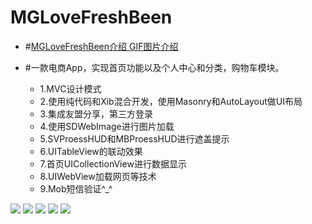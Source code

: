 # MGLoveFreshBeen

- #[MGLoveFreshBeen介绍 GIF图片介绍](http://www.jianshu.com/writer#/notebooks/2919816/notes/3828997)

- #一款电商App，实现首页功能以及个人中心和分类，购物车模块。
  - 1.MVC设计模式
  - 2.使用纯代码和Xib混合开发，使用Masonry和AutoLayout做UI布局 
  - 3.集成友盟分享，第三方登录
  - 4.使用SDWebImage进行图片加载
  - 5.SVProessHUD和MBProessHUD进行遮盖提示 
  - 6.UITableView的联动效果 
  - 7.首页UICollectionView进行数据显示
  - 8.UIWebView加载网页等技术
  - 9.Mob短信验证^_^ 

![](http://upload-images.jianshu.io/upload_images/1429890-39537c47d25f7088.png?imageMogr2/auto-orient/strip%7CimageView2/2/w/1240)
![](http://upload-images.jianshu.io/upload_images/1429890-de6fe48004ba0752.png?imageMogr2/auto-orient/strip%7CimageView2/2/w/1240)
![](http://upload-images.jianshu.io/upload_images/1429890-c94c7a02c2e01165.png?imageMogr2/auto-orient/strip%7CimageView2/2/w/1240)
![](http://upload-images.jianshu.io/upload_images/1429890-bba83fb1c7c047fb.png?imageMogr2/auto-orient/strip%7CimageView2/2/w/1240)
![](http://upload-images.jianshu.io/upload_images/1429890-af9f544bb8b39c99.png?imageMogr2/auto-orient/strip%7CimageView2/2/w/1240)
